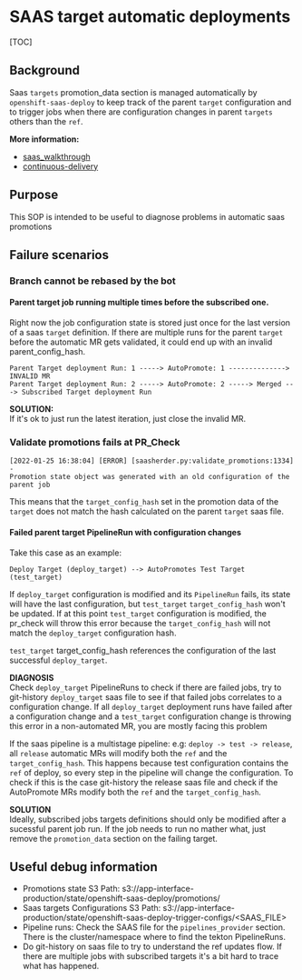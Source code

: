 # SAAS target automatic deployments

[TOC]

## Background
Saas `targets` promotion_data section is managed automatically by `openshift-saas-deploy` to keep track
of the parent `target` configuration and to trigger jobs when there are configuration changes in
parent `targets` others than the `ref`.

**More information:**

* [saas_walkthrough](/docs/app-sre/saas-walkthrough.md#automated-promotions-with-configuration-changes)
* [continuous-delivery](/docs/app-sre/continuous-delivery-in-app-interface-md)

## Purpose

This SOP is intended to be useful to diagnose problems in automatic saas promotions

## Failure scenarios

### Branch cannot be rebased by the bot

#### Parent target job running multiple times before the subscribed one.
Right now the job configuration state is stored just once for the last version of a saas `target` definition.
If there are multiple runs for the parent `target` before the automatic MR gets validated, it could end up with an invalid parent_config_hash.

```
Parent Target deployment Run: 1 -----> AutoPromote: 1 --------------> INVALID MR
Parent Target deployment Run: 2 -----> AutoPromote: 2 -----> Merged ---> Subscribed Target deployment Run
```

**SOLUTION:**\
If it's ok to just run the latest iteration, just close the invalid MR.

### Validate promotions fails at PR_Check
```
[2022-01-25 16:38:04] [ERROR] [saasherder.py:validate_promotions:1334] -
Promotion state object was generated with an old configuration of the parent job
```

This means that the `target_config_hash` set in the promotion data of the `target` does not match the hash
calculated on the parent `target` saas file.

#### Failed parent target PipelineRun with configuration changes
Take this case as an example:
```
Deploy Target (deploy_target) --> AutoPromotes Test Target (test_target)
```

If `deploy_target` configuration is modified and its `PipelineRun` fails, its state will have the last configuration, but `test_target` `target_config_hash` won't be updated.  If at this point `test_target` configuration is modified, the pr_check will throw this error because the `target_config_hash` will not match the `deploy_target` configuration hash.

`test_target` target_config_hash references the configuration of the last successful `deploy_target`.


**DIAGNOSIS**\
Check `deploy_target` PipelineRuns to check if there are failed jobs, try to git-history `deploy_target` saas file to see if that failed jobs correlates to a configuration change.
If all `deploy_target` deployment runs have failed after a configuration change and a `test_target` configuration change is throwing this error in a non-automated MR, you are mostly facing this problem

If the saas pipeline is a multistage pipeline: e.g: `deploy -> test -> release`, all `release` automatic MRs will modify both the `ref` and the `target_config_hash`. This happens because test configuration
contains the `ref` of deploy, so every step in the pipeline will change the configuration. To check if this is the case git-history the release saas file and check if the AutoPromote MRs modify both the `ref` and
the `target_config_hash`.

**SOLUTION**\
Ideally, subscribed jobs targets definitions should only be modified after a sucessful parent job run. If the job needs to run no mather what,
just remove the `promotion_data` section on the failing target.

## Useful debug information

* Promotions state S3 Path: s3://app-interface-production/state/openshift-saas-deploy/promotions/<CHANNEL>
* Saas targets Configurations S3 Path: s3://app-interface-production/state/openshift-saas-deploy-trigger-configs/<SAAS_FILE>
* Pipeline runs: Check the SAAS file for the `pipelines_provider` section. There is the cluster/namespace where to find the tekton PipelineRuns.
* Do git-history on saas file to try to understand the ref updates flow. If there are multiple jobs with subscribed targets it's a bit hard to trace what has happened.
